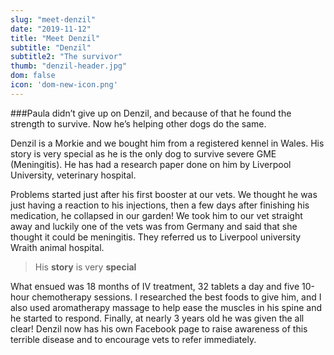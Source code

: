 ```yaml
---
slug: "meet-denzil"
date: "2019-11-12"
title: "Meet Denzil"
subtitle: "Denzil"
subtitle2: "The survivor"
thumb: "denzil-header.jpg"
dom: false
icon: 'dom-new-icon.png'
---
```


###Paula didn’t give up on Denzil, and because of that he found the strength to survive. Now he’s helping other dogs do the same. 

Denzil is a Morkie and we bought him from a registered kennel in Wales. His story is very special as he is the only dog to survive severe GME (Meningitis). He has had a research paper done on him by Liverpool University, veterinary hospital. 

Problems started just after his first booster at our vets. We thought he was just having a reaction to his injections, then a few days after finishing his medication, he collapsed in our garden! We took him to our vet straight away and luckily one of the vets was from Germany and said that she thought it could be meningitis. They referred us to Liverpool university Wraith animal hospital. 

> His **story** is very **special**

What ensued was 18 months of IV treatment, 32 tablets a day and five 10-hour chemotherapy sessions. I researched the best foods to give him, and I also used aromatherapy massage to help ease the muscles in his spine and he started to respond. Finally, at nearly 3 years old he was given the all clear! Denzil now has his own Facebook page to raise awareness of this terrible disease and to encourage vets to refer immediately. 